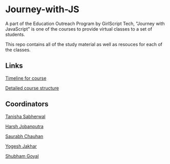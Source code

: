 # Journey-with-JS

A part of the Education Outreach Program by GirlScript Tech, "Journey with JavaScript" is one of the courses to provide virtual classes to a set of students.

This repo contains all of the study material as well as resouces for each of the classes.


## Links

[Timeline for course](https://docs.google.com/spreadsheets/d/151wNgh1Gw4IyIw8cUuGXPI8m9FjaZ6_76TM4sJkeL0o/edit?ts=5e95dc8f#gid=0)


[Detailed course structure](https://docs.google.com/document/d/1KJts1SD5AxsXfUqPIbvDpIocLRGsFIZCrU3iuixZpus/edit)


## Coordinators

[Tanisha Sabherwal](https://github.com/tanisha03)

[Harsh Jobanputra](https://github.com/harsh2201)

[Saurabh Chauhan](https://github.com/blitz450)

[Yogesh Jakhar](https://github.com/yogeshjakhar19)

[Shubham Goyal](https://github.com/shugo111)


